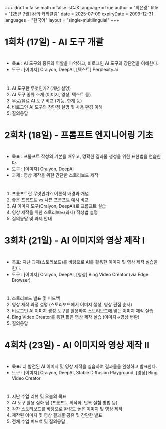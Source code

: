 +++
draft = false
math = false
isCJKLanguage = true
author = "최은광"
title = "[25년 7월] 강의 커리큘럼"
date = 2025-07-09
expiryDate = 2099-12-31
languages = "한국어"
layout = "single-multilinguial"
+++

# 1회차 (17일) - AI 도구 개괄

#

- 목표 : AI 도구의 종류와 역할을 파악하고, 비로그인 AI 도구의 장단점을 이해한다.
- 도구 : [이미지] Craiyon, DeepAI, [텍스트] Perplexity.ai

#

1. AI 도구란 무엇인가? (개념 설명)
2. AI 도구 종류 소개 (이미지, 영상, 텍스트 등)
3. 무료/유료 AI 도구 비교 (기능, 한계 등)
4. 비로그인 AI 도구의 장단점 설명 및 사용 환경 이해
5. 질의응답

#

# 2회차 (18일) - 프롬프트 엔지니어링 기초

#

- 목표 : 프롬프트 작성의 기본을 배우고, 명확한 결과물 생성을 위한 표현법을 연습한다.
- 도구 : [이미지] Craiyon, DeepAI
- 과제 : 영상 제작을 위한 간단한 스토리보드 제작

#

1. 프롬프트란 무엇인가?: 이론적 배경과 개념
2. 좋은 프롬프트 vs 나쁜 프롬프트 예시 비교
3. AI 이미지 도구(Craiyon, DeepAI)로 프롬프트 실습
4. 영상 제작을 위한 스토리보드(과제) 작성법 설명
5. 질의응답 및 과제 안내

#

# 3회차 (21일) - AI 이미지와 영상 제작 Ⅰ

#

- 목표: 지난 과제(스토리보드)를 바탕으로 AI를 활용한 이미지 및 영상 제작 실습을 한다.
- 도구 : [이미지] Craiyon, DeepAI, [영상] Bing Video Creator (via Edge Browser)

#

1. 스토리보드 발표 및 피드백
2. 영상 제작 과정 설명 (스토리보드에서 이미지 생성, 영상 편집 순서)
3. 비로그인 AI 이미지 생성 도구를 활용하여 스토리보드에 맞는 이미지 제작 실습
4. Bing Video Creator를 통한 짧은 영상 제작 실습 (이미지→영상 변환)
5. 질의응답

#

# 4회차 (23일) - AI 이미지와 영상 제작 Ⅱ

#

- 목표: 더 발전된 AI 이미지 및 영상 제작을 실습하여 결과물을 완성하고 발표한다.
- 도구 : [이미지] Craiyon, DeepAI, Stable Diffusion Playground, [영상] Bing Video Creator

#

1. 지난 수업 리뷰 및 오늘의 목표
2. AI 도구 활용 심화 팁 (프롬프트 최적화, 반복 실험 방법 등)
3. 각자 스토리보드를 바탕으로 완성도 높은 이미지 및 영상 제작
4. 제작된 이미지 및 영상 결과물 공유 및 간단한 발표
5. 전체 수업 피드백 및 질의응답